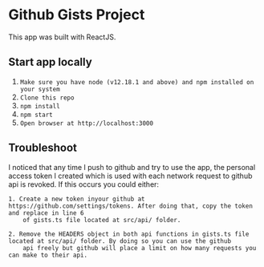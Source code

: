 # Github Gists Project
This app was built with ReactJS.

## Start app locally
1. `Make sure you have node (v12.18.1 and above) and npm installed on your system`
2. `Clone this repo`
3. `npm install`
4. `npm start`
5. `Open browser at http://localhost:3000`

## Troubleshoot

I noticed that any time I push to github and try to use the app, the personal access token I created which is used with each network
request to github api is revoked. If this occurs you could either:

    1. Create a new token inyour github at https://github.com/settings/tokens. After doing that, copy the token and replace in line 6
        of gists.ts file located at src/api/ folder.
    
    2. Remove the HEADERS object in both api functions in gists.ts file located at src/api/ folder. By doing so you can use the github
        api freely but github will place a limit on how many requests you can make to their api.
